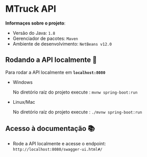 # MTruck API

**Informaçes sobre o projeto**:

- Versão do Java: `1.8`
- Gerenciador de pacotes: `Maven`
- Ambiente de desenvolvimento: `NetBeans v12.0`

## Rodando a API localmente :book:

Para rodar a API localmente em **`localhost:8080`**

- Windows

  No diretório raíz do projeto execute : `mvnw spring-boot:run`

- Linux/Mac

  No diretório raíz do projeto execute : `./mvnw spring-boot:run`

## Acesso à documentação :books:

- Rode a API localmente e acesse o endpoint: `http://localhost:8080/swagger-ui.html#/`
